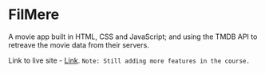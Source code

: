 # FilMere
A movie app built in HTML, CSS and JavaScript; and using the TMDB API to retreave the movie data from their servers.

Link to live site - [Link](https://gateremark.github.io/FilMere/).
`Note: Still adding more features in the course.`

